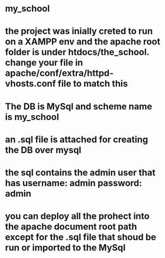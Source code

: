 
# my_school
# the project was inially creted to run on a XAMPP env and the apache root folder is under htdocs/the_school. change your file in  apache/conf/extra/httpd-vhosts.conf  file to match this 
# The DB is MySql and scheme name is my_school
# an .sql file is attached for creating the DB over mysql
# the sql contains the admin user that has username: admin password: admin
# you can deploy all the prohect into the apache document root path except for the .sql file that shoud be run or imported to the MySql




